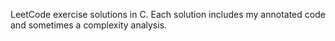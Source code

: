 LeetCode exercise solutions in C. Each solution includes my annotated code and sometimes a complexity analysis.
